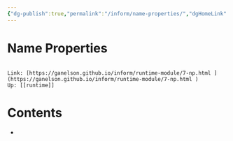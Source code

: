 ```yaml
---
{"dg-publish":true,"permalink":"/inform/name-properties/","dgHomeLink":true,"dgPassFrontmatter":false}
---
```


# Name Properties
```ad-info

Link: [https://ganelson.github.io/inform/runtime-module/7-np.html ](https://ganelson.github.io/inform/runtime-module/7-np.html )
Up: [[runtime]]
```

# Contents
- 